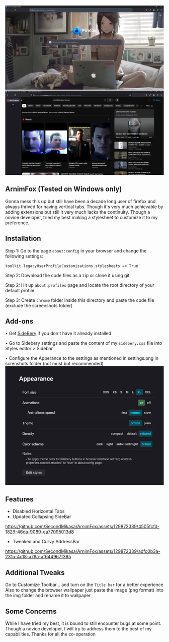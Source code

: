 ![](https://github.com/SecondMikasa/ArnimFox/blob/main/Screenshots/StartScreen.png)
![](https://github.com/SecondMikasa/ArnimFox/blob/main/Screenshots/ExpandedInterface.png)
## ArnimFox (Tested on Windows only)

Gonna mess this up but still have been a decade long user of firefox and always thrived for having vertical tabs. Though it's very much achievable by adding extensions but still it very much lacks the continuity. Though a novice developer, tried my best making a stylesheet to customize it to my preference. 


## Installation

Step 1: Go to the page `about:config` in your browser and change the following settings:

    toolkit.legacyUserProfileCustomizations.stylesheets => True
    
Step 2: Download the code files as a zip or clone it using git

Step 2: Hit up `about:profiles` page and locate the root directory of your default profile

Step 3: Create `chrome` folder inside this directory and paste the code file (exclude the screenshots folder)

## Add-ons 
 • Get [SideBery](https://addons.mozilla.org/en-US/firefox/addon/sidebery/) if you don't have it already installed 
 
 • Go to Sidebery settings and paste the content of my `sidebery.css` file into Styles editor > Sidebar

 • Configure the Apperance to the settings as mentioned in settings.png in screnshots folder (not must but recommended)
 ![](https://github.com/SecondMikasa/ArnimFox/blob/main/Screenshots/settings.png)

## Features
- Disabled Horizontal Tabs
- Updated Collapsing SideBar
  

https://github.com/SecondMikasa/ArnimFox/assets/129872339/4505fcfd-1829-46da-9089-ea77095013d8


- Tweaked and Curvy AddressBar
 

https://github.com/SecondMikasa/ArnimFox/assets/129872339/adfc0b3a-231a-4c18-a78a-af644967f385



## Additional Tweaks
Go to Customize Toolbar... and turn on the `Title bar` for a better experience
Also to change the browser wallpaper just paste the image (png format) into the img folder and rename it to wallpaper
 
## Some Concerns
While I have tried my best, it is bound to still encounter bugs at some point. Though a novice developer, I will try to address them to the best of my capabilities. Thanks for all the co-operation
